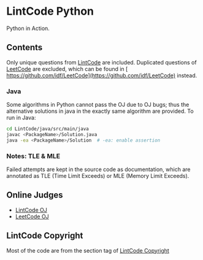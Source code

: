 # LintCode Python
Python in Action.  

## Contents
Only unique questions from [LintCode](https://github.com/algorhythms/LintCode) are included. Duplicated questions of [LeetCode](https://github.com/idf/LeetCode) are excluded, which can be found in [ https://github.com/idf/LeetCode](https://github.com/idf/LeetCode) instead.

### Java
Some algorithms in Python cannot pass the OJ due to OJ bugs; thus the alternative solutions in java in the exactly same algorithm are provided. To run in Java:
```bash
cd LintCode/java/src/main/java
javac <PackageName>/Solution.java
java -ea <PackageName>/Solution  # -ea: enable assertion
```
### Notes: TLE & MLE
Failed attempts are kept in the source code as documentation, which are annotated as TLE (Time Limit Exceeds) or MLE (Memory Limit Exceeds).

## Online Judges 
* [LintCode OJ](http://lintcode.com/en/daily/)
* [LeetCode OJ](https://oj.leetcode.com/problems/)

## LintCode Copyright
Most of the code are from the section tag of [LintCode Copyright](http://lintcode.com/tag/lintcode-copyright)
